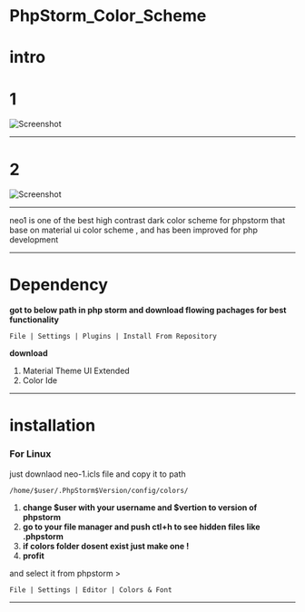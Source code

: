 # PhpStorm_Color_Scheme


# intro

# 1
![Screenshot](http://uupload.ir/files/qyza_neo1.png)

---

# 2
![Screenshot](http://uupload.ir/files/cczy_neo2.png)

---

neo1 is one of the best high contrast dark color scheme for phpstorm
that base on material ui color scheme , and has been improved for php development

---
# Dependency

**got to below path in php storm and download flowing pachages for best functionality**

```
File | Settings | Plugins | Install From Repository
```
**download** 

1. Material Theme UI Extended
2. Color Ide

---
# installation


### For Linux

just downlaod neo-1.icls file and copy it to path 


```
/home/$user/.PhpStorm$Version/config/colors/
```

1. **change $user with your username and $vertion to version of phpstorm**
2. **go to your file manager and push ctl+h to see hidden files like .phpstorm**
3. **if colors folder dosent exist just make one !**
4. **profit**


and select it from phpstorm >

```
File | Settings | Editor | Colors & Font
```

---
